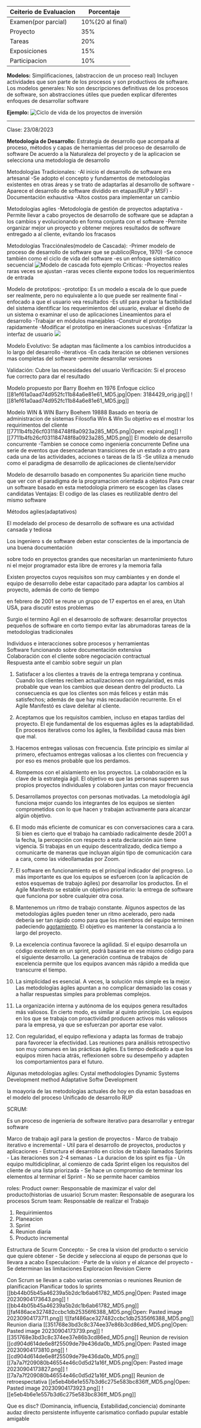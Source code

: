 | Ceiterio de Evaluacion | Porcentaje       |
| ---------------------- | ---------------- |
| Examen(por parcial)    | 10%(20 al final) |
| Proyecto               | 35%              |
| Tareas                 | 20%              |
| Exposiciones           | 15%              |
| Participacion          | 10%              |


**Modelos:**
Simplificaciones, (abstraccion de un proceso real)
Incluyen actividades que son parte de los procesos y son productivos de software.
Los modelos generales:
No son descripciones definitivas de los procesos de software, son abstracciones útiles que pueden explicar diferentes enfoques de desarrollar software

**Ejemplo:**
![Ciclo de vida de los proyectos de inversión](https://slideplayer.es/slide/1844603/7/images/2/Ciclo+de+vida+de+los+proyectos+de+inversi%C3%B3n.jpg)

---
Clase: 23/08/2023

**Metodología de Desarrollo:**
Estrategia de desarrollo que acompaña al proceso, métodos y capas de herramientas del proceso de desarrollo de software
De acuerdo a la Naturaleza del proyecto y de la aplicacion se selecciona una metodologia de desarrollo

Metodologías Tradicionales:
	-Al inicio el desarrollo de software era artesanal
	-Se adopto el concepto y fundamentos de metodologías existentes en otras áreas y se trato de adaptarlas al desarrollo de software
	-Aparece el desarrollo de software dividido en etapas(RUP y MSF)
	-Documentación exhaustiva
	-Altos costos para implementar un cambio

Metodologías agiles
	-Metodología de gestión de proyectos adaptativa
	-Permite llevar a cabo proyectos de desarrollo de software que se adaptan a los cambios y evolucionando en forma conjunta con el software
	-Permite organizar mejor un proyecto y obtener mejores resultados de software entregado a al cliente, evitando los fracasos

Metodologías Tracciónales(modelo de Cascada):
	-Primer  modelo de proceso de desarrollo de software que se publico(Royce, 1970)
	-Se conoce también como el ciclo de vida del software
	-es un enfoque sistemático secuencial
![Modelo de cascada foto ejemplo](https://upload.wikimedia.org/wikipedia/commons/thumb/2/2e/El_modelo_de_desarrollo_en_cascada.svg/350px-El_modelo_de_desarrollo_en_cascada.svg.png)
	Criticas:
		-Proyectos reales raras veces se ajustan
		-raras veces cliente expone todos los requerimientos de entrada

Modelo de prototipos:
	 -prototipo: Es un modelo a escala de lo que puede ser realmente, pero no equivalente a lo que puede ser realmente final
	-enfocado a que el usuario vea resultados
	-Es util para probar la factibilidad del sistema identificar los requerimientos del usuario, evaluar el diseño de un sistema o examinar el uso de aplicaciones
	Lineamientos para el desarrollo
		-Trabajar en módulos manejables
		-Construir el prototipo rapidamente
		-Modificar el prototipo en ineraaciones sucesivas
		-Enfatizar la interfaz de usuario
	![](https://3.bp.blogspot.com/-A9hq-_9d1zA/UHyUHTowaRI/AAAAAAAAAF0/qlOSSOmVwHM/s1600/construcciondeprototipos_gif.jpg)

Modelo Evolutivo:
Se adaptan mas fácilmente a los cambios introducidos a lo largo del desarrollo
	-iterativos
	-En cada iteración se obtienen versiones mas completas del software
	-permite desarrollar versiones

Validación:
	Cubre las necesidades del usuario
Verificación:
	Si el proceso fue correcto para dar el resultado

Modelo propuesto por Barry Boehm en 1976
Enfoque cíclico
[[81ef61a0aad74d952fc11b84a6e81e61_MD5.jpg|Open: 3184429_orig.jpg]]
![[81ef61a0aad74d952fc11b84a6e81e61_MD5.jpg]]

Modelo WIN & WIN
	Barry Boehem 19888
	Basado en teoria de administracion de sistemas
	Filosofia Win & Win
	Su objetivo es el mostrar los requirimentos del cliente
	[[7711b4fb26cf031184748f8a0923a285_MD5.png|Open: espiral.png]]
![[7711b4fb26cf031184748f8a0923a285_MD5.png]]
El modelo de desarrollo concurrente
	-Tambien se conoce como ingenieria concurrente
	Define una serie de eventos que desencadenan transiciones de un estado a otro para cada una de las actividades, acciones o tareas de la IS
	-Se utiliza a menudo como el paradigma de desarrollo
	de aplicaciones de cliente/servidor

Modelo de desarrollo basado en componentes
	Su aparición tiene mucho que ver con el paradigma de la programacion orientada a objetos
	Para crear un software basado en esta metodologia primero se escogen las clases candidatas
	Ventajas:
		El codigo de las clases es reutilizable dentro del mismo software 

Métodos agiles(adaptativos)

El modelado del proceso de desarrollo de software es una actividad cansada y tediosa

Los ingeniero s de software deben estar conscientes de la importancia de una buena documentación

sobre todo en proyectos grandes que necesitarían un mantenimiento futuro
ni el mejor programador esta libre de errores y la memoria falla

Existen proyectos cuyos requisitos son muy cambiantes y en donde el equipo de desarrollo debe estar capacitado para adaptar los cambios al proyecto, además de corto de tiempo

en febrero de 2001 se reune un grupo de 17 expertos en el area, en Utah USA, para discutir estos problemas

Surgio el termino Agil en el desarroolo de software:
desarrollar proyectos pequeños de software en corto tiempo
evitar las abrumadoras tareas de la metodologias tradicionales

Individuos e interacciones sobre procesos y herramientas  
Software funcionando sobre documentación extensiva  
Colaboración con el cliente sobre negociación contractual  
Respuesta ante el cambio sobre seguir un plan


1. Satisfacer a los clientes a través de la entrega temprana y continua. Cuando los clientes reciben actualizaciones con regularidad, es más probable que vean los cambios que desean dentro del producto. La consecuencia es que los clientes son más felices y están más satisfechos; además de que hay más recaudación recurrente. En el Agile Manifestó es clave deleitar al cliente.
    
2. Aceptamos que los requisitos cambien, incluso en etapas tardías del proyecto. El eje fundamental de los esquemas ágiles es la adaptabilidad. En procesos iterativos como los ágiles, la flexibilidad causa más bien que mal. 
    
3. Hacemos entregas valiosas con frecuencia. Este principio es similar al primero, efectuamos entregas valiosas a los clientes con frecuencia y por eso es menos probable que los perdamos. 
    
4. Rompemos con el aislamiento en los proyectos. La colaboración es la clave de la estrategia ágil. El objetivo es que las personas superen sus propios proyectos individuales y colaboren juntas con mayor frecuencia
    
5. Desarrollamos proyectos con personas motivadas. La metodología ágil funciona mejor cuando los integrantes de los equipos se sienten comprometidos con lo que hacen y trabajan activamente para alcanzar algún objetivo. 
    
6. El modo más eficiente de comunicar es con conversaciones cara a cara. Si bien es cierto que el trabajo ha cambiado radicalmente desde 2001 a la fecha, la percepción con respecto a esta declaración aún tiene vigencia. Si trabajas en un equipo descentralizado, dedica tiempo a comunicarte de maneras que incluyan algún tipo de comunicación cara a cara, como las videollamadas por Zoom. 
    
7. El software en funcionamiento es el principal indicador del progreso. Lo más importante es que los equipos se esfuercen (con la aplicación de estos esquemas de trabajo ágiles) por desarrollar los productos. En el Agile Manifesto se estable un objetivo prioritario: la entrega de software que funciona por sobre cualquier otra cosa.
    
8. Mantenemos un ritmo de trabajo constante. Algunos aspectos de las metodologías ágiles pueden tener un ritmo acelerado, pero nada debería ser tan rápido como para que los miembros del equipo terminen padeciendo [agotamiento](https://asana.com/es/resources/what-is-burnout). El objetivo es mantener la constancia a lo largo del proyecto.
    
9. La excelencia continua favorece la agilidad. Si el equipo desarrolla un código excelente en un sprint, podrá basarse en ese mismo código para el siguiente desarrollo. La generación continua de trabajos de excelencia permite que los equipos avancen más rápido a medida que transcurre el tiempo. 
    
10. La simplicidad es esencial. A veces, la solución más simple es la mejor. Las metodologías ágiles apuntan a no complicar demasiado las cosas y a hallar respuestas simples para problemas complejos. 
    
11. La organización interna y autónoma de los equipos genera resultados más valiosos. En cierto modo, es similar al quinto principio. Los equipos en los que se trabaja con proactividad producen activos más valiosos para la empresa, ya que se esfuerzan por aportar ese valor.
    
12. Con regularidad, el equipo reflexiona y adapta las formas de trabajo para favorecer la efectividad. Las reuniones para análisis retrospectivo son muy comunes en las prácticas ágiles. Es tiempo dedicado a que los equipos miren hacia atrás, reflexionen sobre su desempeño y adapten los comportamientos para el futuro.

Algunas metodologias agiles:
Cystal methodologies
Dynamic Systems Development method
Adaptative Softw Development


la moayoria de las metodologias actuales de hoy en dia estan basadoas en el modelo del proceso Unificado de desarrollo RUP

SCRUM:

Es un proceso de ingenieria de software iterativo para desarrollar y entregar software

Marco de trabajo agil para la gestion de proyectos
	- Marco de trabajo iterativo e incremental
	- Util para el desarrollo de proyectos, productos y aplicaciones
	- Estructura el desarrollo en ciclos de trabajo llamados Sprints
	- Las iteraciones son 2-4 semanas
	- La duracion de los spint es fija
	- Un equipo multidiciplinar, al comienzo de cada Sprint eligen los requisitos del cliente de una lista priorizada
	- Se hace un compromiso de terminar los elementos al terminar el Sprint
	- No se permite hacer cambios

roles:
Product owner: Responsable de maximizar el valor del producto(historias de usuario)
Scrum master: Responsable de asegurara los procesos
Scrum team: Responsable de realizar el Trabajo

1. Requirimientos
2. Planeacion
3. Sprint
4. Reunion diaria
5. Producto incremental

Estructura de Scurm
	Concepto:
		- Se crea la vision del producto o servicio que quiere obtener
		- Se decide y selecciona al equpo de personas que lo llevara a acabo
	Especulacion:
		-Parte de la vision y el alcance del proyecto
		-Se determinan las limitaciones
	Exploracion
	Revision
	Cierre

Con Scrum se llevan a cabo varias ceremonias o reuniones
	Reunion de planificacion
		Planificar todos lo sprints
		[[bb44b05b45a46239a5b2dc1b6ab61782_MD5.png|Open: Pasted image 20230904173643.png]]
![[bb44b05b45a46239a5b2dc1b6ab61782_MD5.png]]
		[[faf486ace327482ccbc1db25356f6388_MD5.png|Open: Pasted image 20230904173711.png]]
![[faf486ace327482ccbc1db25356f6388_MD5.png]]
	Reunion diaria
		[[351768e3bd3c8c374ee37e86b3cd86ed_MD5.png|Open: Pasted image 20230904173739.png]]
![[351768e3bd3c8c374ee37e86b3cd86ed_MD5.png]]
	Reunion de revision
	[[cd904d614de6e8f25509de79e436da0b_MD5.png|Open: Pasted image 20230904173810.png]]
![[cd904d614de6e8f25509de79e436da0b_MD5.png]]
[[7a7a7f209080b46554e46c0d5d21a16f_MD5.png|Open: Pasted image 20230904173827.png]]
![[7a7a7f209080b46554e46c0d5d21a16f_MD5.png]]
	Reunion de retroespectativa
	[[e5eb4b6e1e557b3d6c275e583bc836ff_MD5.png|Open: Pasted image 20230904173923.png]]
![[e5eb4b6e1e557b3d6c275e583bc836ff_MD5.png]]

Que es disc?
(Dominancia, influencia, Estabilidad,conciencia)
dominante
audaz
directo
persistente
influyente
carismatico
confiado
pupular
estable
amigable